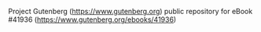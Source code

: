 Project Gutenberg (https://www.gutenberg.org) public repository for eBook #41936 (https://www.gutenberg.org/ebooks/41936)
